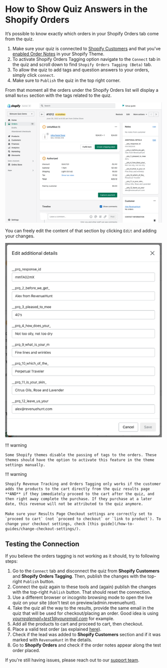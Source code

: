 # How to Show Quiz Answers in the Shopify Orders

It’s possible to know exactly which orders in your Shopify Orders tab come from the quiz.

1. Make sure your quiz is connected to [Shopify Customers](/how-to-guides/send-leads-to-shopify-customers/) and that you've [enabled Order Notes](https://help.shopify.com/en/manual/online-store/themes/themes-by-shopify/vintage-themes/customizing-vintage-themes/get-more-information-with-order-notes) in your Shopify Theme.
2. To activate Shopify Orders Tagging option navigate to the `Connect` tab in the quiz and scroll down to find `Shopify Orders Tagging (Beta)` tab.
3. To allow the quiz to add tags and question answers to your orders, simply click `connect`.
4. Make sure to `Publish` the quiz in the top right corner.

From that moment all the orders under the Shopify Orders list will display a small `Notes` section with the tags related to the quiz.

![how to show quiz answers on orders example1](/images/how_to_show_quiz_answers_on_orders_example1.png)

You can freely edit the content of that section by clicking `Edit` and adding your changes.

![how to show quiz answers on orders example3](/images/how_to_show_quiz_answers_on_orders_example3.png)

!!! warning

    Some Shopify themes disable the passing of tags to the orders. These themes should have the option to activate this feature in the theme settings manually.


!!! warning

    Shopify Revenue Tracking and Orders Tagging only works if the customer adds the products to the cart directly from the quiz results page **AND** if they immediately proceed to the cart after the quiz, and then right away complete the purchase. If they purchase at a later date, this revenue will not be attributed to the quiz anymore.
         
    Make sure your Results Page Checkout settings are correctly set to `proceed to cart` (not `proceed to checkout` or `link to product`). To change your checkout settings, check [this guide](/how-to-guides/change-checkout-settings/).


## Testing the Connection

If you believe the orders tagging is not working as it should, try to following steps:

1. Go to the `Connect` tab and disconnect the quiz from **Shopify Customers** and **Shopify Orders Tagging**. Then, publish the changes with the top-right `Publish` button. 
2. Connect the quiz again to these tools and (again) publish the changes with the top-right `Publish` button. That should reset the connection.
3. Use a different browser or incognito browsing mode to open the live quiz on your site (don't test on preview/admin.revenuehunt).
4. Take the quiz all the way to the results, provide the same email in the quiz that will be used for checkout/placing an order. Good idea is using *yourrealemail+test1@youremail.com* for example. 
5. Add all the products to cart and proceed to cart, then checkout.
6. Place a valid test order (as explained [here](https://help.shopify.com/en/manual/checkout-settings/test-orders)).
7. Check if the lead was added to **Shopify Customers** section and if it was marked with `RevenueHunt` in the details.
8. Go to **Shopify Orders** and check if the order notes appear along the test order placed. 

If you're still having issues, please reach out to our [support team](/how-to-guides/contact-customer-support/).
